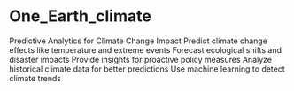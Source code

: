 # One_Earth_climate
Predictive Analytics for Climate Change Impact Predict climate change effects like temperature and extreme events Forecast ecological shifts and disaster impacts Provide insights for proactive policy measures Analyze historical climate data for better predictions Use machine learning to detect climate trends
